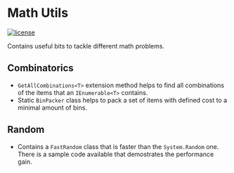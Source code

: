 # Math Utils
[![license](https://img.shields.io/github/license/mashape/apistatus.svg?style=flat-square)]()

Contains useful bits to tackle different math problems.

## Combinatorics
  - `GetAllCombinations<T>` extension method helps to find all combinations of the items that an `IEnumerable<T>` contains.
  - Static `BinPacker` class helps to pack a set of items with defined cost to a minimal amount of bins.

## Random
  - Contains a `FastRandom` class that is faster than the `System.Random` one. There is a sample code available that demostrates the performance gain.